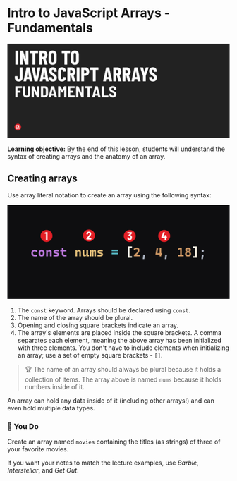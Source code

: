 # Intro to JavaScript Arrays - Fundamentals

![Hero image](./assets/hero.png)

**Learning objective:** By the end of this lesson, students will understand the syntax of creating arrays and the anatomy of an array.

## Creating arrays

Use array literal notation to create an array using the following syntax:

![A line of code reading: const nums = [2, 4, 18];. Elements of the code are numbered: 1) const, 2) nums, 3) the square brackets, 4) the numbers inside of the square brackets.](assets/array-syntax.png)

1) The `const` keyword. Arrays should be declared using `const`.
2) The name of the array should be plural.
3) Opening and closing square brackets indicate an array.
4) The array's elements are placed inside the square brackets. A comma separates each element, meaning the above array has been initialized with three elements. You don't have to include elements when initializing an array; use a set of empty square brackets - `[]`.

> 🏆 The name of an array should always be plural because it holds a collection of items. The array above is named `nums` because it holds numbers inside of it.

An array can hold any data inside of it (including other arrays!) and can even hold multiple data types.  

### 🧠 You Do

Create an array named `movies` containing the titles (as strings) of three of your favorite movies.

If you want your notes to match the lecture examples, use *Barbie*, *Interstellar*, and *Get Out*.

